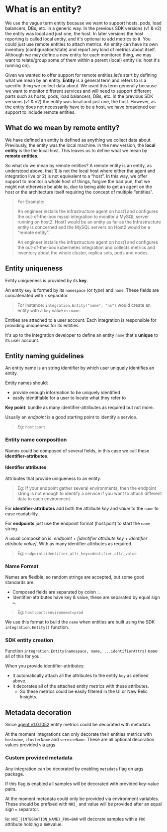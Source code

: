 # What is an entity?

We use the vague term entity because we want to support hosts, pods, load balancers, DBs, etc. in a generic way. In the previous SDK versions (v1 & v2) the entity was local and just one, the host. In later versions the host reporting is called local entity, and it's optional to add metrics to it. You could just use remote entities to attach metrics. An entity can have its own inventory (configuration/state) and report any kind of metrics about itself. Although we may define a new entity for each monitored thing, we may want to relate/group some of them within a parent (local) entity (ie: host it's running on).
 
Given we wanted to offer support for remote entities,let’s start by defining what we mean by an entity. **Entity** is a general term and refers to is a specific thing we collect data about. We used this term generally because we want to monitor different services and will need to support different parts such as hosts, pods, load balancers, DBs, etc. In the previous SDK versions (v1 & v2) the entity was local and just one, the host. However, as the entity does not necessarily have to be a host, we have broadened our support to include remote entities.
 
## What do we mean by remote entity?

We have defined an entity is defined as anything we collect data about. Previously, the entity was the local machine. In the new version, the **local entity** is the the local host. This leaves us to define what we mean by **remote entities**.
 
So what do we mean by remote entities? A remote entity is an entity, as understood above, that 1) is not the local host where either the agent and integration live or 2) is not equivalent to a “host”. In this way, we offer support to monitor a whole host of things, forgive the bad pun, that we might not otherwise be able to, due to being able to get an agent on the host or the architecture itself requiring the concept of multiple “entities”.
 
> For Example:
>
> An engineer installs the infrastructure agent on host1 and configures the out-of-the-box mysql integration to monitor a MySQL server running on host2. Host1 would be an entity as far as the Infrastructure entity is concerned and the MySQL servers on Host2 would be a “remote entity”.
>
> An engineer installs the infrastructure agent on host1 and configures the out-of-the-box kubernetes integration and collects metrics and inventory about the whole cluster, replica sets, pods and nodes.


## Entity uniqueness

Entity uniqueness is provided by its **key**.

An entity `key` is formed by its `namespace` (or *type*) and `name`. These fields are concatenated with `:` separator.

> For instance: `integration.Entity("name", "ns")` would create an entity with a `key` value `ns:name`.   

Entities are attached to a user account. Each integration is responsible for providing uniqueness for its entities.

It's up to the integration developer to define an entity `name` that's **unique** to its user account.


## Entity naming guidelines

An entity name is an string identifier by which user uniquely identifies an entity.

Entity names should:

- provide enough information to be uniquely identified
- easily identifiable for a user to locate what they refer to

**Key point**: bundle as many identifier-attributes as required but not more.

Usually an *endpoint* is a good starting point to identify a service.

> Eg: `host:port`


### Entity name composition

Names could be composed of several fields, in this case we call these **identifier-attributes**.

#### Identifier attributes

Attributes that provide uniqueness to an entity.  

> Eg: If your endpoint gather several environments, then the endpoint string is not enough to identify a service if
> you want to attach different data to each environment.

For **identifier-attributes** add both the attribute *key* and *value* to the `name` to ease readability.

For **endpoints** just use the endpoint format (host:port) to start the `name` string.

A usual composition is: *endpoint + [identifier attribute key + identifier attribute value]*. With as many identifier
attributes as required.

> Eg: `endpoint:identifier_attr_key=identifier_attr_value`


### Name Format

Names are flexible, so random strings are accepted, but some good standards are:

- Composed fields are separated by colon `:`.
- Identifier-attributes have key & value, these are separated by equal sign `=`.

> Eg: `host:port:environment=prod`

We use this format to build the `name` when entities are built using the SDK `integration.Entity()` function.


### SDK entity creation

Function `integration.Entity(namespace, name, ...identifierAttrs)` ease all of this for you.

When you provide identifier-attributes:

- It automatically attach all the attributes to the entity `key` as defined above.
- It decorates all of the attached entity metrics with these attributes.
  * So these metrics could be easily filtered in the UI or New Relic Insights. 


## Metadata decoration

Since [agent v1.0.1052](https://docs.newrelic.com/docs/release-notes/infrastructure-release-notes/infrastructure-agent-release-notes/clone-new-relic-infrastructure-agent-101052) entity metrics could be decorated with metadata.

At the moment integrations can only decorate their entities metrics with `hostname`, `clusterName` and `serviceName`.
These are all optional decoration values provided via [args](https://github.com/newrelic/infra-integrations-sdk/blob/master/docs/toolset/args.md)


### Custom provided metadata

Any integration can be decorated by enabling `metadata` flag on [args](https://github.com/newrelic/infra-integrations-sdk/blob/master/docs/toolset/args.md) package.

If this flag is enabled all samples will be decorated with provided key-value pairs.

At the moment metadata could only be provided via environment variables. These should be prefixed with `NRI_` and value
will be provided after an equal sign `=` separator. 

Ie: `NRI_{INTEGRATION_NAME}_FOO=BAR` will decorate samples with a `FOO` attribute holding a `BAR`value.
